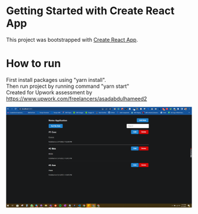 # Getting Started with Create React App

This project was bootstrapped with [Create React App](https://github.com/facebook/create-react-app).

# How to run
First install packages using "yarn install". <br/>
Then run project by running command "yarn start" <br/>
Created for Upwork assessment by https://www.upwork.com/freelancers/asadabdulhameed2

<img src="./Capture.PNG" />